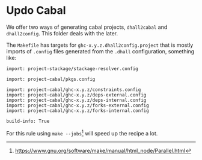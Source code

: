 # Updo Cabal

We offer two ways of generating cabal projects, `dhall2cabal` and
`dhall2config`. This folder deals with the later.

The `Makefile` has targets for `ghc-x.y.z.dhall2config.project` that is mostly
imports of `.config` files generated from the `.dhall` configuration, something
like:

```
import: project-stackage/stackage-resolver.config

import: project-cabal/pkgs.config

import: project-cabal/ghc-x.y.z/constraints.config
import: project-cabal/ghc-x.y.z/deps-external.config
import: project-cabal/ghc-x.y.z/deps-internal.config
import: project-cabal/ghc-x.y.z/forks-external.config
import: project-cabal/ghc-x.y.z/forks-internal.config

build-info: True
```

For this rule using `make --jobs`[^parallel-make] will speed up the recipe a
lot.

[^parallel-make]: https://www.gnu.org/software/make/manual/html_node/Parallel.html